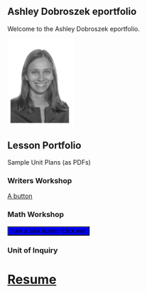## Ashley Dobroszek eportfolio

Welcome to the Ashley Dobroszek eportfolio.


<img src="photo.PNG" alt="drawing" width="150"/>



<style>
  .button {
    background-color: #1c87c9;
    border: none;
    color: white;
    padding: 20px 34px;
    text-align: center;
    text-decoration: none;
    display: inline-block;
    font-size: 20px;
    margin: 4px 2px;
    cursor: pointer;
  }
</style>

## Lesson Portfolio

Sample Unit Plans (as PDFs)


### Writers Workshop

<a href="{{ site.github.repository_url }}" class="btn">A button</a>

### Math Workshop

<button style="background-color: blue;" type="button">
I am a blue button! Click me!
</button>

### Unit of Inquiry




# [Resume](Resume_Ashley_Dobroszek.pdf)
